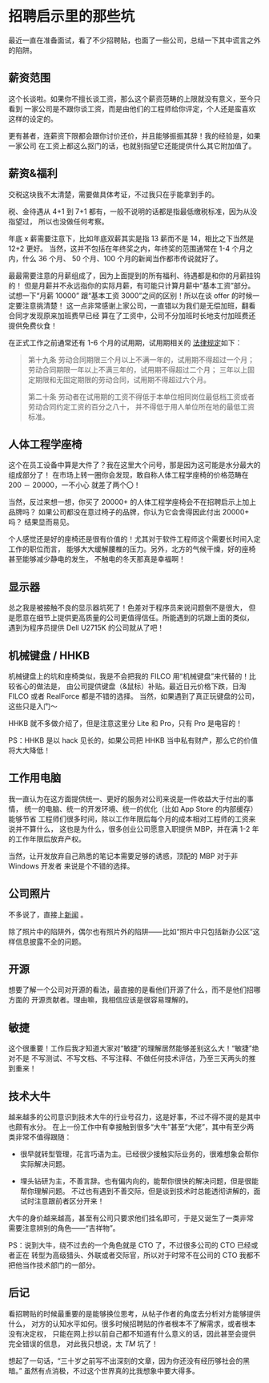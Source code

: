 # 招聘启示里的那些坑

最近一直在准备面试，看了不少招聘贴，也面了一些公司，总结一下其中谎言之外的陷阱。


## 薪资范围

这个长谈啦。如果你不擅长谈工资，那么这个薪资范畴的上限就没有意义，至今只看到
一家公司是不跟你谈工资，而是由他们的工程师给你评定，个人还是蛮喜欢这样的设定的。

更有甚者，连薪资下限都会跟你讨价还价，并且能够振振其辞！我的经验是，如果一家公司
在工资上都这么抠门的话，也就别指望它还能提供什么其它附加值了。


## 薪资&福利

交税这块我不太清楚，需要做具体考证，不过我只在乎能拿到手的。

税、金待遇从 4+1 到 7+1 都有，一般不说明的话都是指最低缴税标准，因为从没指望过，
所以也没做任何考察。

年底 x 薪需要注意下，比如年底双薪其实是指 13 薪而不是 14，相比之下当然是 12+2 更好。
当然，这并不包括在年终奖之内，年终奖的范围通常在 1-4 个月之内，什么 36 个月、
50 个月、100 个月的新闻当作都市传说就好了。

最最需要注意的月薪组成了，因为上面提到的所有福利、待遇都是和你的月薪挂钩的！
但是月薪并不永远指你的实际月薪，有可能只计算月薪中“基本工资”部分。试想一下“月薪 10000”
跟“基本工资 3000”之间的区别！所以在谈 offer 的时候一定要注意挑清楚！
这一点非常感谢上家公司，一直错以为我们是无偿加班，翻看合同才发现原来加班费早已经
算在了工资中，公司不分加班时长地支付加班费还提供免费伙食！

在正式工作之前通常还有 1-6 个月的试用期，试用期相关的
[法律规定](http://news.xinhuanet.com/legal/2007-06/30/content_6311563.htm)如下：

> 第十九条
> 劳动合同期限三个月以上不满一年的，试用期不得超过一个月；
> 劳动合同期限一年以上不满三年的，试用期不得超过二个月；
> 三年以上固定期限和无固定期限的劳动合同，试用期不得超过六个月。
> 
> 第二十条
> 劳动者在试用期的工资不得低于本单位相同岗位最低档工资或者劳动合同约定工资的百分之八十，
> 并不得低于用人单位所在地的最低工资标准。


## 人体工程学座椅

这个在员工设备中算是大件了？我在这里大个问号，那是因为这可能是水分最大的组成部分了！
在市场上转一圈你会发现，敢自称人体工程学座椅的价格范畴在 200 － 20000，一不小心
就差了两个〇！

当然，反过来想一想，你买了 20000+ 的人体工程学座椅会不在招聘启示上加上品牌吗？
如果公司都没在意过椅子的品牌，你认为它会舍得因此付出 20000+ 吗？
结果显而易见。

个人感觉还是好的座椅还是很有价值的！尤其对于软件工程师这个需要长时间入定工作的职位而言，
能够大大缓解腰椎的压力。另外，北方的气候干燥，好的座椅甚至能够减少静电的发生，
不触电的冬天那真是幸福啊！


## 显示器

总之我是被接触不良的显示器坑死了！色差对于程序员来说问题倒不是很大，
但是愿意在细节上提供更高质量的公司更值得信任。所能遇到的坑跟上面的类似，
遇到为程序员提供 Dell U2715K 的公司就从了吧！


## 机械键盘 / HHKB

机械键盘上的坑和座椅类似，我是不会把我的 FILCO 用“机械键盘”来代替的！比较省心的做法是，
由公司提供键盘（&鼠标）补贴。最近日元价格下跌，日淘 FILCO 或者 RealForce 都是不错的选择。
当然，如果遇到了真正玩键盘的公司，这些只是入门～

HHKB 就不多做介绍了，但是注意这里分 Lite 和 Pro，只有 Pro 是电容的！

PS：HHKB 是以 hack 见长的，如果公司把 HHKB 当中私有财产，那么它的价值将大大降低！


## 工作用电脑

我一直认为在这方面提供统一、更好的服务对公司来说是一件收益大于付出的事情，
统一的电脑、统一的开发环境、统一的优化（比如 App Store 的内部缓存）能够节省
工程师们很多时间，除以工作年限后每个月的成本相对工程师的工资来说并不算什么，
这也是为什么，很多创业公司愿意入职提供 MBP，并在满 1-2 年的工作年限后放弃产权。

当然，让开发放弃自己熟悉的笔记本需要足够的诱惑，顶配的 MBP 对于非 Windows 开发者
来说是个不错的选择。


## 公司照片

不多说了，直接上[新闻](http://www.apartmenttherapy.com/one-thing-not-to-skimp-on-when-trying-to-sell-your-home-217136) 。

除了照片中的陷阱外，偶尔也有照片外的陷阱——比如“照片中只包括新办公区”这样信息披露不全的问题。


## 开源

想要了解一个公司对开源的看法，最直接的是看他们开源了什么，而不是他们招哪方面的
开源贡献者。理由嘛，我相信应该是很容易理解的。


## 敏捷

这个很重要！工作后我才知道大家对“敏捷”的理解居然能够差别这么大！“敏捷”绝对不是
不写测试、不写文档、不写注释、不做任何技术评估，乃至三天两头的推到重来！


## 技术大牛

越来越多的公司意识到技术大牛的行业号召力，这是好事，不过不得不提的是其中也颇有水分。
在上一份工作中有幸接触到很多“大牛”甚至“大佬”，其中有至少两类非常不值得跟随：

* 很早就转型管理，花言巧语为主。已经很少接触实际业务的，很难想象会帮你实际解决问题。

* 埋头钻研为主，不善言辞。也有偏内向的，能帮你很快的解决问题，但是很能帮你理解问题。
  不过也有遇到不善交际，但是谈到技术时总能透彻讲解的，面试时注意跟前者区分开来！

大牛的身价越来越高，甚至有公司只要求他们挂名即可，于是又诞生了一类非常
需要注意辨别的角色——“吉祥物”。

PS：说到大牛，绕不过去的一个角色就是 CTO 了，不过很多公司的 CTO 已经或者正在
转型为高级猎头、外联或者交际官，所以对于时常不在公司的 CTO 我都不把他当作技术部门的一部分。


## 后记

看招聘贴的时候最重要的是能够换位思考，从帖子作者的角度去分析对方能够提供什么，
对方的认知水平如何。很多时候招聘贴的作者根本不了解需求，或者根本没有决定权，
只能在网上抄以前自己都不知道有什么意义的话，因此甚至会提供完全错误的信息，
对此我只想说，太 *TM* 坑了！

想起了一句话，“三十岁之前写不出深刻的文章，因为你还没有经历够社会的黑暗。”
虽然有点消极，不过这个世界真的比我想象中要大得多。
